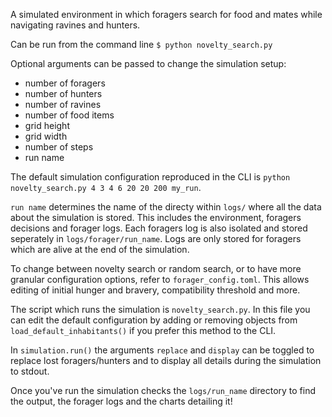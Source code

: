A simulated environment in which foragers search for food and mates while navigating ravines and hunters.

Can be run from the command line
`$ python novelty_search.py`

Optional arguments can be passed to change the simulation setup: 
- number of foragers 
- number of hunters 
- number of ravines 
- number of food items 
- grid height 
- grid width
- number of steps
- run name

The default simulation configuration reproduced in the CLI is `python novelty_search.py 4 3 4 6 20 20 200 my_run`.

`run name` determines the name of the directy within `logs/` where all the data about the simulation is stored. This includes the environment, foragers decisions and forager logs. Each foragers log is also isolated and stored seperately in `logs/forager/run_name`. Logs are only stored for foragers which are alive at the end of the simulation.

To change between novelty search or random search, or to have more granular configuration options, refer to `forager_config.toml`. This allows editing of initial hunger and bravery, compatibility threshold and more.

The script which runs the simulation is `novelty_search.py`. In this file you can edit the default configuration by adding or removing objects from `load_default_inhabitants()` if you prefer this method to the CLI. 

In `simulation.run()` the arguments `replace` and `display` can be toggled to replace lost foragers/hunters and to display all details during the simulation to stdout. 

Once you've run the simulation checks the `logs/run_name` directory to find the output, the forager logs and the charts detailing it!